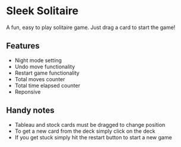 # Sleek Solitaire

A fun, easy to play solitaire game. Just drag a card to start the game!

## Features
- Night mode setting
- Undo move functionality
- Restart game functionality
- Total moves counter
- Total time elapsed counter
- Reponsive

## Handy notes
- Tableau and stock cards must be dragged to change position
- To get a new card from the deck simply click on the deck
- If you get stuck simply hit the restart button to start a new game
